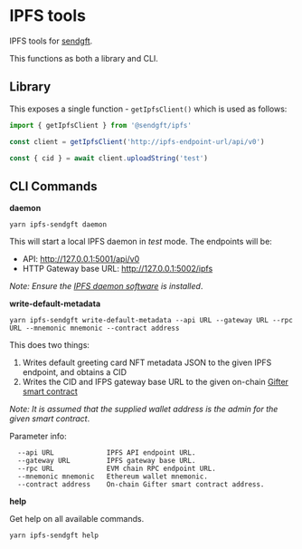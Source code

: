 # IPFS tools

IPFS tools for [sendgft](https://github.com/sendgft).

This functions as both a library and CLI.

## Library

This exposes a single function - `getIpfsClient()` which is used as follows:

```js
import { getIpfsClient } from '@sendgft/ipfs'

const client = getIpfsClient('http://ipfs-endpoint-url/api/v0')

const { cid } = await client.uploadString('test')
```

## CLI Commands

**daemon**

```
yarn ipfs-sendgft daemon
```

This will start a local IPFS daemon in *test* mode. The endpoints will be:

* API: http://127.0.0.1:5001/api/v0
* HTTP Gateway base URL: http://127.0.0.1:5002/ipfs

_Note: Ensure the [IPFS daemon software](https://ipfs.io/) is installed_.

**write-default-metadata**

```
yarn ipfs-sendgft write-default-metadata --api URL --gateway URL --rpc URL --mnemonic mnemonic --contract address
```

This does two things:

1. Writes default greeting card NFT metadata JSON to the given IPFS endpoint, and obtains a CID
2. Writes the CID and IFPS gateway base URL to the given on-chain [Gifter smart contract](https://github.com/sendgft/contracts)

_Note: It is assumed that the supplied wallet address is the admin for the given smart contract_.

Parameter info:

```
  --api URL             IPFS API endpoint URL.                  
  --gateway URL         IPFS gateway base URL.                  
  --rpc URL             EVM chain RPC endpoint URL.             
  --mnemonic mnemonic   Ethereum wallet mnemonic.               
  --contract address    On-chain Gifter smart contract address. 
```

**help**

Get help on all available commands.

```
yarn ipfs-sendgft help
```
